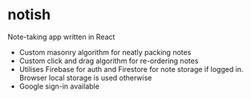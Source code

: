 # notish
Note-taking app written in React
- Custom masonry algorithm for neatly packing notes
- Custom click and drag algorithm for re-ordering notes
- Utilises Firebase for auth and Firestore for note storage if logged in. Browser local storage is used otherwise
- Google sign-in available
